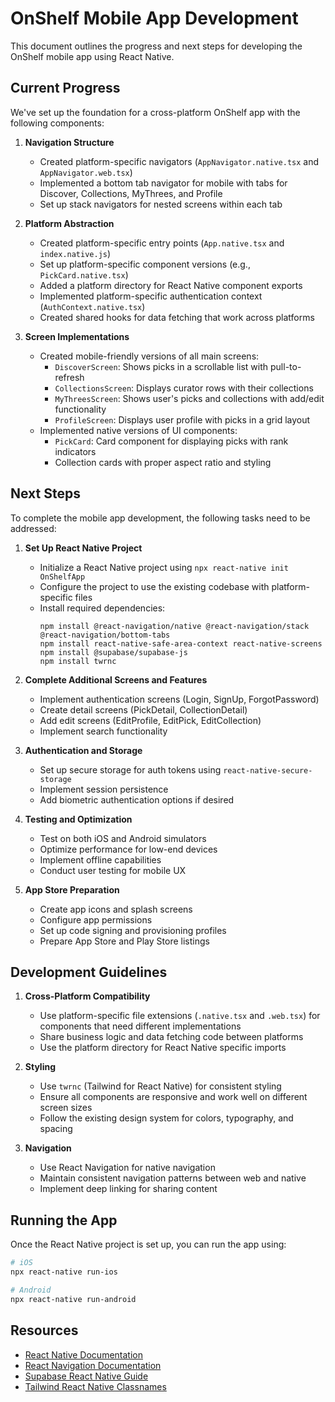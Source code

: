 # OnShelf Mobile App Development

This document outlines the progress and next steps for developing the OnShelf mobile app using React Native.

## Current Progress

We've set up the foundation for a cross-platform OnShelf app with the following components:

1. **Navigation Structure**
   - Created platform-specific navigators (`AppNavigator.native.tsx` and `AppNavigator.web.tsx`)
   - Implemented a bottom tab navigator for mobile with tabs for Discover, Collections, MyThrees, and Profile
   - Set up stack navigators for nested screens within each tab

2. **Platform Abstraction**
   - Created platform-specific entry points (`App.native.tsx` and `index.native.js`)
   - Set up platform-specific component versions (e.g., `PickCard.native.tsx`)
   - Added a platform directory for React Native component exports
   - Implemented platform-specific authentication context (`AuthContext.native.tsx`)
   - Created shared hooks for data fetching that work across platforms

3. **Screen Implementations**
   - Created mobile-friendly versions of all main screens:
     - `DiscoverScreen`: Shows picks in a scrollable list with pull-to-refresh
     - `CollectionsScreen`: Displays curator rows with their collections
     - `MyThreesScreen`: Shows user's picks and collections with add/edit functionality
     - `ProfileScreen`: Displays user profile with picks in a grid layout
   - Implemented native versions of UI components:
     - `PickCard`: Card component for displaying picks with rank indicators
     - Collection cards with proper aspect ratio and styling

## Next Steps

To complete the mobile app development, the following tasks need to be addressed:

1. **Set Up React Native Project**
   - Initialize a React Native project using `npx react-native init OnShelfApp`
   - Configure the project to use the existing codebase with platform-specific files
   - Install required dependencies:
     ```
     npm install @react-navigation/native @react-navigation/stack @react-navigation/bottom-tabs
     npm install react-native-safe-area-context react-native-screens
     npm install @supabase/supabase-js
     npm install twrnc
     ```

2. **Complete Additional Screens and Features**
   - Implement authentication screens (Login, SignUp, ForgotPassword)
   - Create detail screens (PickDetail, CollectionDetail)
   - Add edit screens (EditProfile, EditPick, EditCollection)
   - Implement search functionality

3. **Authentication and Storage**
   - Set up secure storage for auth tokens using `react-native-secure-storage`
   - Implement session persistence
   - Add biometric authentication options if desired

4. **Testing and Optimization**
   - Test on both iOS and Android simulators
   - Optimize performance for low-end devices
   - Implement offline capabilities
   - Conduct user testing for mobile UX

5. **App Store Preparation**
   - Create app icons and splash screens
   - Configure app permissions
   - Set up code signing and provisioning profiles
   - Prepare App Store and Play Store listings

## Development Guidelines

1. **Cross-Platform Compatibility**
   - Use platform-specific file extensions (`.native.tsx` and `.web.tsx`) for components that need different implementations
   - Share business logic and data fetching code between platforms
   - Use the platform directory for React Native specific imports

2. **Styling**
   - Use `twrnc` (Tailwind for React Native) for consistent styling
   - Ensure all components are responsive and work well on different screen sizes
   - Follow the existing design system for colors, typography, and spacing

3. **Navigation**
   - Use React Navigation for native navigation
   - Maintain consistent navigation patterns between web and native
   - Implement deep linking for sharing content

## Running the App

Once the React Native project is set up, you can run the app using:

```bash
# iOS
npx react-native run-ios

# Android
npx react-native run-android
```

## Resources

- [React Native Documentation](https://reactnative.dev/docs/getting-started)
- [React Navigation Documentation](https://reactnavigation.org/docs/getting-started)
- [Supabase React Native Guide](https://supabase.com/docs/guides/getting-started/tutorials/with-react-native)
- [Tailwind React Native Classnames](https://github.com/jaredh159/tailwind-react-native-classnames)
